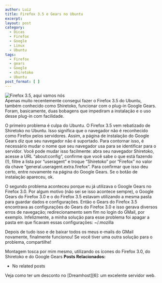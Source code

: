 ```yaml
---
author: Luiz
title: Firefox 3.5 e Gears no Ubuntu
excerpt:
layout: post
category:
  - Dicas
  - Firefox
  - Google
  - Linux
  - Ubuntu
tags:
  - Firefox
  - gears
  - Google
  - shiretoko
  - Ubuntu
post_format: [ ]
---
```

![Firefox 3.5, aqui vamos nós][1]  
Apenas muito recentemente consegui fazer o Firefox 3.5 do Ubuntu, também conhecido como Shiretoko, funcionar com o plug-in Google Gears. Foram, basicamente, duas bobagens que impediram a instalação e o uso desse plug-in com facilidade.

O primeiro problema é culpa do Ubuntu. O Firefox 3.5 vem rebatizado de Shiretoko no Ubuntu. Isso significa que o navegador não é reconhecido como Firefox pelos servidores. Assim, a página de instalação do Google Gears diz que seu navegador não é suportado. Para contornar isso, é necessário mudar o nome que seu navegador usa para se identificar para o servidor. Você pode mudar isso facilmente: abra seu navegador Shiretoko, acesse a URL “about:config”, confirme que você sabe o que está fazendo (!), filtre a lista por “useragent” e troque “Shiretoko” por “Firefox” no valor da chave “general.useragent.extra.firefox”. Para confirmar que isso deu certo, entre novamente na página do Google Gears. Se o botão de instalação apareceu, ok.

O segundo problema aconteceu porque eu já utilizava o Google Gears no Firefox 3.0. Por algum motivo (não sei se isso acontece sempre), o Google Gears do Firefox 3.0 e o do Firefox 3.5 estavam utilizando a mesma pasta para guardar dados e configurações. Então o Gears do Firefox 3.5 encontrava as configurações do Gears do Firefox 3.0 e isso gerava diversos erros de navegação; redirecionamento sem fim no login do GMail, por exemplo. Infelizmente, a minha solução para esse problema foi apagar a pasta em que ficavam essas configurações: ~/.mozilla

Depois de tudo isso e de baixar todos os meus e-mails do GMail novamente, finalmente funcionou! Se você tiver uma outra solução para o problema, compartilhe!

Montagem tosca por mim mesmo, utilizando os ícones do Firefox 3.0, do Shiretoko e do Google Gears 
**Posts Relacionados:** 
*   No related posts










Veja como ter um desconto no [Dreamhost][6]: um excelente servidor web.

 [1]: http://vidageek.net/wp-content/uploads/2009/10/logo.png "Firefox 3.5, aqui vamos nós"






